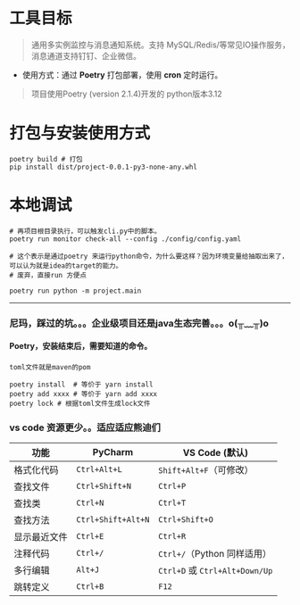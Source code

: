 # 工具目标

> 通用多实例监控与消息通知系统。支持 MySQL/Redis/等常见IO操作服务，消息通道支持钉钉、企业微信。  

- 使用方式：通过 **Poetry** 打包部署，使用 **cron** 定时运行。

> 项目使用Poetry (version 2.1.4)开发的
> python版本3.12

# 打包与安装使用方式

```shell
poetry build # 打包
pip install dist/project-0.0.1-py3-none-any.whl
```

# 本地调试
```shell
# 再项目根目录执行，可以触发cli.py中的脚本。
poetry run monitor check-all --config ./config/config.yaml

# 这个表示是通过poetry 来运行python命令，为什么要这样？因为环境变量给抽取出来了，可以认为就是idea的target的能力。
# 废弃，直接run 方便点 

poetry run python -m project.main
```

---
### 尼玛，踩过的坑。。。企业级项目还是java生态完善。。。o(╥﹏╥)o
#### Poetry，安装结束后，需要知道的命令。
```
toml文件就是maven的pom

poetry install  # 等价于 yarn install
poetry add xxxx # 等价于 yarn add xxxx
poetry lock # 根据toml文件生成lock文件

```



### vs code 资源更少。。适应适应熊迪们

| 功能     | PyCharm            | VS Code (默认)                  |
| ------ | ------------------ | ----------------------------- |
| 格式化代码  | `Ctrl+Alt+L`       | `Shift+Alt+F`（可修改）            |
| 查找文件   | `Ctrl+Shift+N`     | `Ctrl+P`                      |
| 查找类    | `Ctrl+N`           | `Ctrl+T`                      |
| 查找方法   | `Ctrl+Shift+Alt+N` | `Ctrl+Shift+O`                |
| 显示最近文件 | `Ctrl+E`           | `Ctrl+R`                      |
| 注释代码   | `Ctrl+/`           | `Ctrl+/`（Python 同样适用）         |
| 多行编辑   | `Alt+J`            | `Ctrl+D` 或 `Ctrl+Alt+Down/Up` |
| 跳转定义   | `Ctrl+B`           | `F12`                         |
